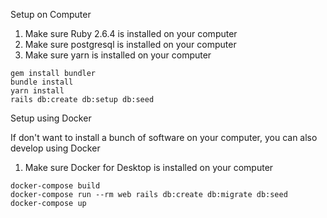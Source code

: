 Setup on Computer

1. Make sure Ruby 2.6.4 is installed on your computer
2. Make sure postgresql is installed on your computer
3. Make sure yarn is installed on your computer


```
gem install bundler
bundle install
yarn install
rails db:create db:setup db:seed
```

Setup using Docker

If don't want to install a bunch of software on your computer, you can also develop using Docker

1. Make sure Docker for Desktop is installed on your computer

```
docker-compose build
docker-compose run --rm web rails db:create db:migrate db:seed
docker-compose up
```
